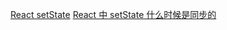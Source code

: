 [React setState](../../questions/143.React%20setState.md)
[React 中 setState 什么时候是同步的](../../questions/74.React%20%E4%B8%AD%20setState%20%E4%BB%80%E4%B9%88%E6%97%B6%E5%80%99%E6%98%AF%E5%90%8C%E6%AD%A5%E7%9A%84%EF%BC%8C%E4%BB%80%E4%B9%88%E6%97%B6%E5%80%99%E6%98%AF%E5%BC%82%E6%AD%A5%E7%9A%84.md)
